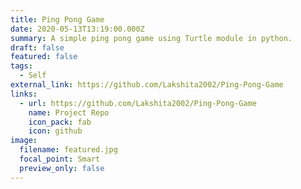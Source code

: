 ```yaml
---
title: Ping Pong Game
date: 2020-05-13T13:19:00.000Z
summary: A simple ping pong game using Turtle module in python.
draft: false
featured: false
tags:
  - Self
external_link: https://github.com/Lakshita2002/Ping-Pong-Game
links:
  - url: https://github.com/Lakshita2002/Ping-Pong-Game
    name: Project Repo
    icon_pack: fab
    icon: github
image:
  filename: featured.jpg
  focal_point: Smart
  preview_only: false
---
```

